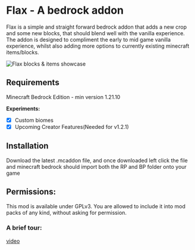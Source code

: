 # Flax - A bedrock addon


Flax is a simple and straight forward bedrock addon that adds a new crop and some new blocks, that should blend well with the vanilla experience. The addon is designed
to compliment the early to mid game vanilla experience, whilst also adding more options to currently existing minecraft items/blocks.

![Flax blocks & items showcase](https://i.imgur.com/otyJFwQ.png)

## Requirements
Minecraft Bedrock Edition - min version 1.21.10

**Experiments:**
- [x] Custom biomes
- [x] Upcoming Creator Features(Needed for v1.2.1)
 
## Installation
Download the latest .mcaddon file, and once downloaded left click the file and minecraft bedrock should import both the RP and BP folder onto your game


## Permissions:
This mod is available under GPLv3.
You are allowed to include it into mod packs of any kind, without asking for permission.

### A brief tour:
[video](https://www.youtube.com/watch?v=bv0wMF9ChfE)
